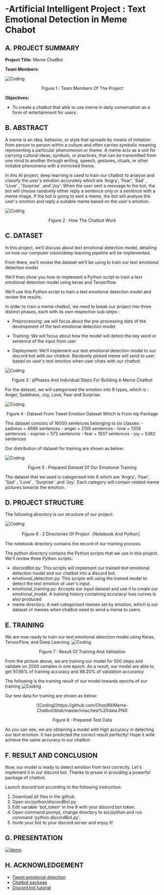 # -Artificial Intelligent Project : Text Emotional Detection in Meme Chabot
## A. PROJECT SUMMARY

**Project Title:** Meme ChatBot

**Team Members:** 

![Coding](https://github.com/Choo99/Meme-Chatbot/blob/master/misc/Team%20Members.png)
<p align="center">
Figure 1 : Team Members Of The Project
</p>

**Objectives:**

- To create a chatbot that able to use meme in daily conversation as a form of entertainment for users.

## B. ABSTRACT
  A meme is an idea, behavior, or style that spreads by means of imitation from person to person within a culture and often carries symbolic meaning representing a particular phenomenon or theme. A meme acts as a unit for carrying cultural ideas, symbols, or practices, that can be transmitted from one mind to another through writing, speech, gestures, rituals, or other imitable phenomena with a mimicked theme.
  
  In this AI project, deep learning is used to train our chatbot to analyse and classify the user's emotion accurately which are 'Angry', 'Fear', 'Sad' , 'Love' , 'Surprise' ,and 'Joy'. When the user sent a message to the bot, the bot will choose randomly either reply a sentence only or a sentence with a meme image. If the bot is going to sent a meme, the bot will analyse the user's emotion and reply a suitable meme based on the user's emotion.
  
![Coding](https://github.com/Choo99/Meme-Chatbot/blob/master/misc/poster.png)
<p align="center">
Figure 2 : How The Chatbot Work
</p>
  
## C. DATASET
In this project, we’ll discuss about text emotional detection model, detailing on how our computer vision/deep learning pipeline will be implemented.

From there, we’ll review the dataset we’ll be using to train our text emotional detection model.

We’ll then show you how to implement a Python script to train a text emotional detection model using keras and Tensorflow.

We’ll use this Python script to train a text emotional detection model and review the results.

In order to train a meme chatbot, we need to break our project into three distinct phases, each with its own respective sub-steps :

- Preprocessing: we will focus about the pre-processing data of the development of the text emotional detection model

- Training: We will focus about how the model will detect the key word or sentence of the input from user

- Deployment: We'll implement our text emotional detection model to our discord bot with our chatbot. Randomly picked meme will send to user based on user's text emotion when user chats with our chatbot.

![Coding](https://github.com/Choo99/Meme-Chatbot/blob/master/misc/phase.png)
<p align="center">
Figure 3 :  pPhases And Individual Steps For Building A Meme Chatbot
</p>

For the dataset, we will categorised the emotion into 6 types, which is : Anger, Saddness, Joy, Love, Fear and Surprise.

![Coding](https://github.com/Choo99/Meme-Chatbot/blob/master/misc/sample%20data.PNG)
<p align="center">
Figure 4 : Dataset From Tweet Emotion Dataset Which Is From nlp Package
</p>
This dataset consists of 16000 sentences belonging to six classes:
- sadness = 4666 sentences
- anger = 2159 sentences
- love = 1304 sentences
- suprise = 572 sentences
- fear = 1937 sentences
- joy = 5362 sentences

Our distribution of dataset for training are shown as below:

![Coding](https://github.com/Choo99/Meme-Chatbot/blob/master/misc/dataset.png)
<p align="center">
Figure 5 : Prepared Dataset Of Our Emotional Training
</p> 
The dataset that we used is categorised into 6 which are 'Angry', 'Fear', 'Sad' , 'Love' , 'Surprise' ,and 'Joy'. Each category will contain related meme pictures towards the emotion.


## D. PROJECT STRUCTURE

The following directory is our structure of our project:

![Coding](https://github.com/Choo99/Meme-Chatbot/blob/master/misc/structure.PNG)
<p align="center">
Figure 6 : 2 Directories Of Project（Notebook And Python）
<p>
The notebook directory contains the record of our training process.

The python directory contains the Python scripts that we use in this project. We'll review three Python scripts:
- discordBot.py: This scripts will implement our trained text emotional detection model and our chatbot into a discord bot.
- emotional_detection.py: This scripts will using the trained model to detect the text emotion of user's input.
- emotional_training.py: Accepts our input dataset and use it to create our emotional_model. A training history containing accuracy/ loss curves is also produced
- meme directory: A well categorised memes set by emotion, which is our dataset of memes when chatbot need to send a meme to users.


## E. TRAINING
We are now ready to train our text emotional detection model using Keras, TensorFlow, and Deep Learning.
![Coding](https://github.com/Choo99/Meme-Chatbot/blob/master/misc/training.PNG)
<p align="center">
Figure 7 : Result Of Training And Validation
</p>
  
From the picture above, we are training our model for 500 steps and validate on 2000 samples in one epoch.
As a result, our model are able to get 97.66% of training accuracy and 88.20% of validation accurancy

The following is the training result of our model towards epochs of our training
![Coding](https://github.com/Choo99/Meme-Chatbot/blob/master/misc/graph.png)

Our test data for training are shown as below:
<p align="center">
![Coding](https://github.com/Choo99/Meme-Chatbot/blob/master/misc/test%20data.PNG
</p>
<p align="center">
Figure 8 : Prepared Test Data  
</p>
As you can see, we are obtaining a model with high accuracy in detecting our text emotion. It has predicted the correct result perfectly! Hope it wille achieve the same accuracy in our chatbot.


## F.  RESULT AND CONCLUSION
Now, our model is ready to detect emotion from text correctly. Let's implement it in our discord bot.
Thanks to prsaw in providing a powerful package of chatbot. 

Launch discord bot according to the following instruction:
1. Download all files in the github.
2. Open src/python/discordBot.py
3. Edit variable 'bot_token' in line 8 with your discord bot token.
4. Open command prompt, change directory to src/python and run command 'python discordBot.py'.
5. Invite your bot to your discord server and enjoy it!


## G.  PRESENTATION
[![demo](https://img.youtube.com/vi/KBIYCv7_xrE/0.jpg)](https://youtu.be/KBIYCv7_xrE)

## H. ACKNOWLEDGEMENT
* [Tweet emotional detection](https://www.coursera.org/projects/tweet-emotion-tensorflow)
* [Chatbot package](https://pypi.org/project/prsaw/)
* [Discord bot tutorial](https://realpython.com/how-to-make-a-discord-bot-python/)
